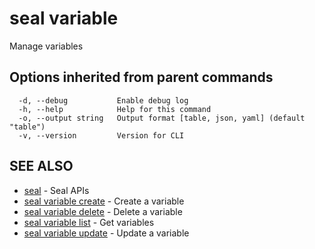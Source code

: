 # seal variable

Manage variables

## Options inherited from parent commands

```
  -d, --debug           Enable debug log
  -h, --help            Help for this command
  -o, --output string   Output format [table, json, yaml] (default "table")
  -v, --version         Version for CLI
```

## SEE ALSO

* [seal](../seal)	 - Seal APIs
* [seal variable create](seal_variable_create)	 - Create a variable
* [seal variable delete](seal_variable_delete)	 - Delete a variable
* [seal variable list](seal_variable_list)	 - Get variables
* [seal variable update](seal_variable_update)	 - Update a variable

